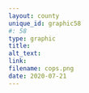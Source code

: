```yaml
---
layout: county 
unique_id: graphic58
#: 58
type: graphic
title: 
alt_text: 
link: 
filename: cops.png
date: 2020-07-21
---
```

